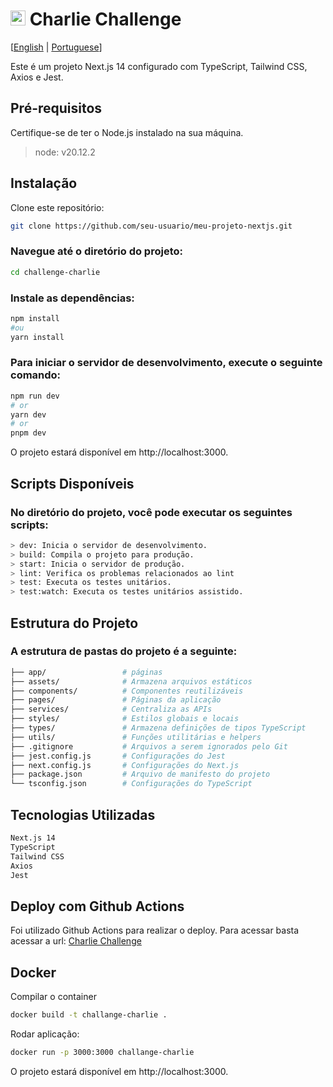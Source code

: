 # <img src="https://avatars1.githubusercontent.com/u/7063040?v=4&s=200.jpg" alt="HU" width="24" /> Charlie Challenge

[[English](README.md) | [Portuguese](README.pt.md)]

Este é um projeto Next.js 14 configurado com TypeScript, Tailwind CSS, Axios e Jest.

## Pré-requisitos

Certifique-se de ter o Node.js instalado na sua máquina.

> node: v20.12.2

## Instalação

Clone este repositório:
```bash
git clone https://github.com/seu-usuario/meu-projeto-nextjs.git
```
### Navegue até o diretório do projeto:

```bash
cd challenge-charlie
```

### Instale as dependências:
```bash
npm install
#ou
yarn install
```

### Para iniciar o servidor de desenvolvimento, execute o seguinte comando:
```bash
npm run dev
# or
yarn dev
# or
pnpm dev
```

O projeto estará disponível em http://localhost:3000.

## Scripts Disponíveis
### No diretório do projeto, você pode executar os seguintes scripts:

```bash
> dev: Inicia o servidor de desenvolvimento.
> build: Compila o projeto para produção.
> start: Inicia o servidor de produção.
> lint: Verifica os problemas relacionados ao lint
> test: Executa os testes unitários.
> test:watch: Executa os testes unitários assistido.
```

## Estrutura do Projeto
### A estrutura de pastas do projeto é a seguinte:
```bash
├── app/                 # páginas
├── assets/              # Armazena arquivos estáticos
├── components/          # Componentes reutilizáveis
├── pages/               # Páginas da aplicação
├── services/            # Centraliza as APIs
├── styles/              # Estilos globais e locais
├── types/               # Armazena definições de tipos TypeScript
├── utils/               # Funções utilitárias e helpers
├── .gitignore           # Arquivos a serem ignorados pelo Git
├── jest.config.js       # Configurações do Jest
├── next.config.js       # Configurações do Next.js
├── package.json         # Arquivo de manifesto do projeto
└── tsconfig.json        # Configurações do TypeScript
```
## Tecnologias Utilizadas

```bash
Next.js 14
TypeScript
Tailwind CSS
Axios
Jest
```

## Deploy com Github Actions

Foi utilizado Github Actions para realizar o deploy. Para acessar basta acessar a url: [Charlie Challenge](https://pedrohenrickcs.github.io/challenge-charlie/)

## Docker
Compilar o container
```bash
docker build -t challange-charlie .
```

Rodar aplicação:
```bash
docker run -p 3000:3000 challange-charlie
```

O projeto estará disponível em http://localhost:3000.